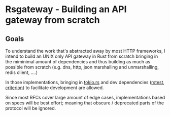 
# Rsgateway - Building an API gateway from scratch

## Goals

To understand the work that's abstracted away by most HTTP frameworks, I intend to build an UNIX only API gateway in Rust from scratch bringing in the miminimal amount of dependencies and thus building as much as possible from scratch (e.g. dns, http, json marshalling and unmarshalling, redis client, ....)

In those implementations, bringing in [tokio.rs](https://tokio.rs/) and dev dependencies ([rstest](https://docs.rs/rstest/latest/rstest/), [criterion](https://bheisler.github.io/criterion.rs/book/)) to facilitate development are allowed. 

Since most RFCs cover large amount of edge cases, implementations based on specs will be best effort; meaning that obscure / deprecated parts of the protocol will be ignored.

